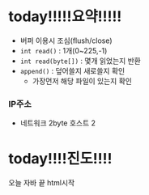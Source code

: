 
# today!!!!!요약!!!!!

- 버퍼 이용시 조심(flush/close)
- ```int read()```  : 1개(0~225,-1)
- ```int read(byte[])``` :  몇개 읽었는지 반환
- ```append()``` : 덮어쓸지 새로쓸지 확인 
	- 가장먼저 해당 파일이 있는지 확인

### IP주소
- 네트워크 2byte 호스트 2
# today!!!!진도!!!!

오늘 자바 끝
html시작
<!--stackedit_data:
eyJoaXN0b3J5IjpbLTc2MTc2NDA4MSw0NTI0NDA4OTZdfQ==
-->